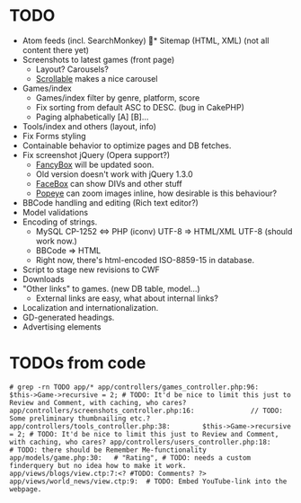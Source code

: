 # TODO

* Atom feeds (incl. SearchMonkey)
  * Sitemap (HTML, XML) (not all content there yet)
* Screenshots to latest games (front page)
  * Layout? Carousels?
  * [Scrollable](http://www.flowplayer.org/tools/scrollable.html) makes a nice carousel
* Games/index
  * Games/index filter by genre, platform, score
  * Fix sorting from default ASC to DESC. (bug in CakePHP)
  * Paging alphabetically [A] [B]...
* Tools/index and others (layout, info)
* Fix Forms styling
* Containable behavior to optimize pages and DB fetches.
* Fix screenshot jQuery (Opera support?)
  * [FancyBox](http://fancy.klade.lv/) will be updated soon. 
  * Old version doesn't work with jQuery 1.3.0
  * [FaceBox](http://www.dynamicdrive.com/dynamicindex4/facebox/index.htm) can show DIVs and other stuff
  * [Popeye](http://herr-schuessler.de/blog/jquerypopeye-an-inline-lightbox-alternative/) can zoom images inline, how desirable is this behaviour?
* BBCode handling and editing (Rich text editor?)
* Model validations
* Encoding of strings. 
  * MySQL CP-1252 <=> PHP (iconv) UTF-8 => HTML/XML UTF-8 (should work now.)
  * BBCode => HTML
  * Right now, there's html-encoded ISO-8859-15 in database. 
* Script to stage new revisions to CWF
* Downloads
* "Other links" to games. (new DB table, model...)
  * External links are easy, what about internal links?
* Localization and internationalization.
* GD-generated headings.
* Advertising elements

# TODOs from code

`# grep -rn TODO app/*
app/controllers/games_controller.php:96:		$this->Game->recursive = 2; # TODO: It'd be nice to limit this just to Review and Comment, with caching, who cares?
app/controllers/screenshots_controller.php:16:				// TODO: Some preliminary thumbnailing etc.?
app/controllers/tools_controller.php:38:		$this->Game->recursive = 2; # TODO: It'd be nice to limit this just to Review and Comment, with caching, who cares?
app/controllers/users_controller.php:18:			# TODO: there should be Remember Me-functionality
app/models/game.php:30:	  # "Rating", # TODO: needs a custom finderquery but no idea how to make it work.
app/views/blogs/view.ctp:7:<? #TODO: Comments? ?>
app/views/world_news/view.ctp:9:  # TODO: Embed YouTube-link into the webpage.`
